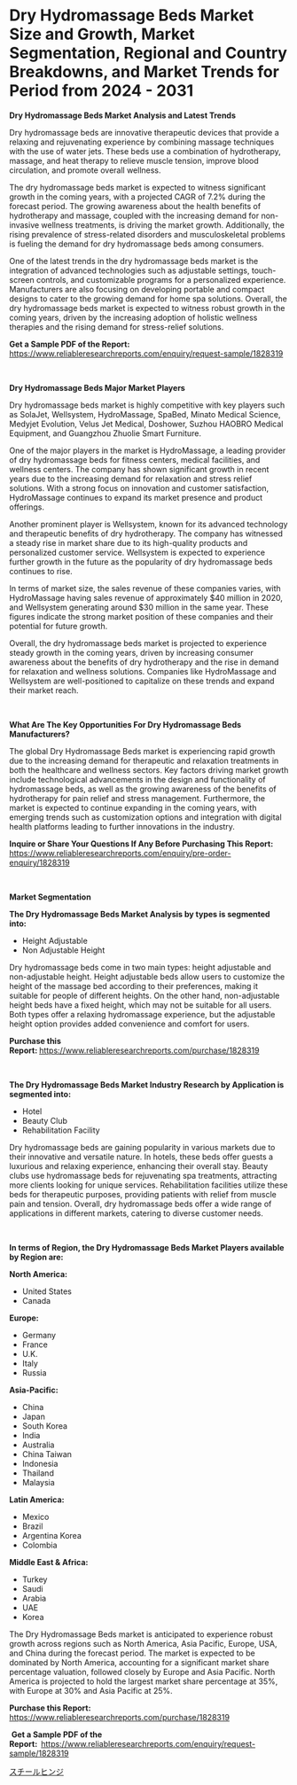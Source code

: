 <p><h1>Dry Hydromassage Beds Market Size and Growth, Market Segmentation, Regional and Country Breakdowns, and Market Trends for Period from 2024 -  2031</h1></p><p><strong>Dry Hydromassage Beds Market Analysis and Latest Trends</strong></p>
<p><p>Dry hydromassage beds are innovative therapeutic devices that provide a relaxing and rejuvenating experience by combining massage techniques with the use of water jets. These beds use a combination of hydrotherapy, massage, and heat therapy to relieve muscle tension, improve blood circulation, and promote overall wellness.</p><p>The dry hydromassage beds market is expected to witness significant growth in the coming years, with a projected CAGR of 7.2% during the forecast period. The growing awareness about the health benefits of hydrotherapy and massage, coupled with the increasing demand for non-invasive wellness treatments, is driving the market growth. Additionally, the rising prevalence of stress-related disorders and musculoskeletal problems is fueling the demand for dry hydromassage beds among consumers.</p><p>One of the latest trends in the dry hydromassage beds market is the integration of advanced technologies such as adjustable settings, touch-screen controls, and customizable programs for a personalized experience. Manufacturers are also focusing on developing portable and compact designs to cater to the growing demand for home spa solutions. Overall, the dry hydromassage beds market is expected to witness robust growth in the coming years, driven by the increasing adoption of holistic wellness therapies and the rising demand for stress-relief solutions.</p></p>
<p><strong>Get a Sample PDF of the Report:&nbsp;</strong> <a href="https://www.reliableresearchreports.com/enquiry/request-sample/1828319">https://www.reliableresearchreports.com/enquiry/request-sample/1828319</a></p>
<p>&nbsp;</p>
<p><strong>Dry Hydromassage Beds Major Market Players</strong></p>
<p><p>Dry hydromassage beds market is highly competitive with key players such as SolaJet, Wellsystem, HydroMassage, SpaBed, Minato Medical Science, Medyjet Evolution, Velus Jet Medical, Doshower, Suzhou HAOBRO Medical Equipment, and Guangzhou Zhuolie Smart Furniture.</p><p>One of the major players in the market is HydroMassage, a leading provider of dry hydromassage beds for fitness centers, medical facilities, and wellness centers. The company has shown significant growth in recent years due to the increasing demand for relaxation and stress relief solutions. With a strong focus on innovation and customer satisfaction, HydroMassage continues to expand its market presence and product offerings.</p><p>Another prominent player is Wellsystem, known for its advanced technology and therapeutic benefits of dry hydrotherapy. The company has witnessed a steady rise in market share due to its high-quality products and personalized customer service. Wellsystem is expected to experience further growth in the future as the popularity of dry hydromassage beds continues to rise.</p><p>In terms of market size, the sales revenue of these companies varies, with HydroMassage having sales revenue of approximately $40 million in 2020, and Wellsystem generating around $30 million in the same year. These figures indicate the strong market position of these companies and their potential for future growth.</p><p>Overall, the dry hydromassage beds market is projected to experience steady growth in the coming years, driven by increasing consumer awareness about the benefits of dry hydrotherapy and the rise in demand for relaxation and wellness solutions. Companies like HydroMassage and Wellsystem are well-positioned to capitalize on these trends and expand their market reach.</p></p>
<p>&nbsp;</p>
<p><strong>What Are The Key Opportunities For Dry Hydromassage Beds Manufacturers?</strong></p>
<p><p>The global Dry Hydromassage Beds market is experiencing rapid growth due to the increasing demand for therapeutic and relaxation treatments in both the healthcare and wellness sectors. Key factors driving market growth include technological advancements in the design and functionality of hydromassage beds, as well as the growing awareness of the benefits of hydrotherapy for pain relief and stress management. Furthermore, the market is expected to continue expanding in the coming years, with emerging trends such as customization options and integration with digital health platforms leading to further innovations in the industry.</p></p>
<p><strong>Inquire or Share Your Questions If Any Before Purchasing This Report:</strong> <a href="https://www.reliableresearchreports.com/enquiry/pre-order-enquiry/1828319">https://www.reliableresearchreports.com/enquiry/pre-order-enquiry/1828319</a></p>
<p>&nbsp;</p>
<p><strong>Market Segmentation</strong></p>
<p><strong>The Dry Hydromassage Beds Market Analysis by types is segmented into:</strong></p>
<p><ul><li>Height Adjustable</li><li>Non Adjustable Height</li></ul></p>
<p><p>Dry hydromassage beds come in two main types: height adjustable and non-adjustable height. Height adjustable beds allow users to customize the height of the massage bed according to their preferences, making it suitable for people of different heights. On the other hand, non-adjustable height beds have a fixed height, which may not be suitable for all users. Both types offer a relaxing hydromassage experience, but the adjustable height option provides added convenience and comfort for users.</p></p>
<p><strong>Purchase this Report:&nbsp;</strong><a href="https://www.reliableresearchreports.com/purchase/1828319">https://www.reliableresearchreports.com/purchase/1828319</a></p>
<p>&nbsp;</p>
<p><strong>The Dry Hydromassage Beds Market Industry Research by Application is segmented into:</strong></p>
<p><ul><li>Hotel</li><li>Beauty Club</li><li>Rehabilitation Facility</li></ul></p>
<p><p>Dry hydromassage beds are gaining popularity in various markets due to their innovative and versatile nature. In hotels, these beds offer guests a luxurious and relaxing experience, enhancing their overall stay. Beauty clubs use hydromassage beds for rejuvenating spa treatments, attracting more clients looking for unique services. Rehabilitation facilities utilize these beds for therapeutic purposes, providing patients with relief from muscle pain and tension. Overall, dry hydromassage beds offer a wide range of applications in different markets, catering to diverse customer needs.</p></p>
<p>&nbsp;</p>
<p><strong>In terms of Region, the Dry Hydromassage Beds Market Players available by Region are:</strong></p>
<p>
    <p> <strong> North America: </strong>
        <ul>
            <li>United States</li>
            <li>Canada</li>
        </ul>
        </p> 
    <p> <strong> Europe: </strong>
        <ul>
            <li>Germany</li>
            <li>France</li>
            <li>U.K.</li>
            <li>Italy</li>
            <li>Russia</li>
        </ul>
        </p> 
    <p> <strong> Asia-Pacific: </strong>
        <ul>
            <li>China</li>
            <li>Japan</li>
            <li>South Korea</li>
            <li>India</li>
            <li>Australia</li>
            <li>China Taiwan</li>
            <li>Indonesia</li>
            <li>Thailand</li>
            <li>Malaysia</li>
        </ul>
        </p> 
    <p> <strong> Latin America: </strong>
        <ul>
            <li>Mexico</li>
            <li>Brazil</li>
            <li>Argentina Korea</li>
            <li>Colombia</li>
        </ul>
        </p> 
    <p> <strong> Middle East & Africa: </strong>
        <ul>
            <li>Turkey</li>
            <li>Saudi</li>
            <li>Arabia</li>
            <li>UAE</li>
            <li>Korea</li>
        </ul>
    </p>
    </p>
<p><p>The Dry Hydromassage Beds market is anticipated to experience robust growth across regions such as North America, Asia Pacific, Europe, USA, and China during the forecast period. The market is expected to be dominated by North America, accounting for a significant market share percentage valuation, followed closely by Europe and Asia Pacific. North America is projected to hold the largest market share percentage at 35%, with Europe at 30% and Asia Pacific at 25%.</p></p>
<p><strong>Purchase this Report: </strong><a href="https://www.reliableresearchreports.com/purchase/1828319">https://www.reliableresearchreports.com/purchase/1828319</a></p>
<p>&nbsp;<strong>Get a Sample PDF of the Report:&nbsp;&nbsp;</strong><a href="https://www.reliableresearchreports.com/enquiry/request-sample/1828319">https://www.reliableresearchreports.com/enquiry/request-sample/1828319</a></p>
<p><strong></strong></p>
<p><p><a href="https://github.com/oafhukehf4709715/Market-Research-Report-List-1/blob/main/77408897508.md">スチールヒンジ</a></p></p>